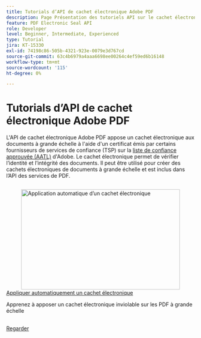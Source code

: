 ```yaml
---
title: Tutorials d’API de cachet électronique Adobe PDF
description: Page Présentation des tutoriels API sur le cachet électronique d’Adobe PDF
feature: PDF Electronic Seal API
role: Developer
level: Beginner, Intermediate, Experienced
type: Tutorial
jira: KT-15330
exl-id: 74198c86-505b-4321-923e-0079e3d767cd
source-git-commit: 63c4b6979a4aaa6698ee00264c4ef59ed6b16148
workflow-type: tm+mt
source-wordcount: '115'
ht-degree: 0%

---
```


# Tutorials d’API de cachet électronique Adobe PDF

L&#39;API de cachet électronique Adobe PDF appose un cachet électronique aux documents à grande échelle à l&#39;aide d&#39;un certificat émis par certains fournisseurs de services de confiance (TSP) sur la [liste de confiance approuvée (AATL)](https://helpx.adobe.com/acrobat/kb/approved-trust-list1.html) d&#39;Adobe. Le cachet électronique permet de vérifier l’identité et l’intégrité des documents. Il peut être utilisé pour créer des cachets électroniques de documents à grande échelle et est inclus dans l’API des services de PDF.


<!-- START CARDS HTML - DO NOT MODIFY BY HAND -->
<div class="columns">
    <div class="column is-half-tablet is-half-desktop is-one-third-widescreen" aria-label="Automatically apply an electronic seal">
        <div class="card" style="height: 100%; display: flex; flex-direction: column; height: 100%;">
            <div class="card-image">
                <figure class="image x-is-16by9">
                    <a href="https://experienceleague.adobe.com/en/docs/acrobat-services-learn/tutorials/eseal/automatically-apply-electronic-seal" title="Application automatique d’un cachet électronique" target="_self" rel="referrer">
                        <img class="is-bordered-r-small" src="https://experienceleague.adobe.com/en/docs/acrobat-services-learn/tutorials/eseal/media_1114979ed65d0024d91081fdf2c35a55028d1d768.png?width=400&format=webply&optimize=medium" alt="Application automatique d’un cachet électronique"
                             style="width: 100%; aspect-ratio: 16 / 9; object-fit: cover; overflow: hidden; display: block; margin: auto;">
                    </a>
                </figure>
            </div>
            <div class="card-content is-padded-small" style="display: flex; flex-direction: column; flex-grow: 1; justify-content: space-between;">
                <div class="top-card-content">
                    <p class="headline is-size-6 has-text-weight-bold">
                        <a href="https://experienceleague.adobe.com/en/docs/acrobat-services-learn/tutorials/eseal/automatically-apply-electronic-seal" target="_self" rel="referrer" title="Application automatique d’un cachet électronique">Appliquer automatiquement un cachet électronique</a>
                    </p>
                    <p class="is-size-6">Apprenez à apposer un cachet électronique inviolable sur les PDF à grande échelle</p>
                </div>
                <a href="https://experienceleague.adobe.com/en/docs/acrobat-services-learn/tutorials/eseal/automatically-apply-electronic-seal" target="_self" rel="referrer" class="spectrum-Button spectrum-Button--outline spectrum-Button--primary spectrum-Button--sizeM" style="align-self: flex-start; margin-top: 1rem;">
                    <span class="spectrum-Button-label has-no-wrap has-text-weight-bold">Regarder</span>
                </a>
            </div>
        </div>
    </div>
</div>
<!-- END CARDS HTML - DO NOT MODIFY BY HAND -->
